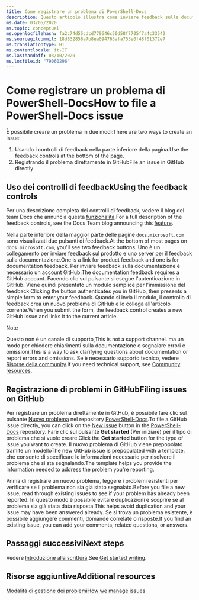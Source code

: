 ```yaml
---
title: Come registrare un problema di PowerShell-Docs
description: Questo articolo illustra come inviare feedback sulla documentazione di PowerShell.
ms.date: 03/05/2020
ms.topic: conceptual
ms.openlocfilehash: fa2c74d55cdcd779646c50d58f7705f7a4c33542
ms.sourcegitcommit: 18d832858a7b8ea094763afa753e0f48f01372e7
ms.translationtype: HT
ms.contentlocale: it-IT
ms.lasthandoff: 03/10/2020
ms.locfileid: "79060296"
---
```

# <a name="how-to-file-a-powershell-docs-issue"></a><span data-ttu-id="95328-103">Come registrare un problema di PowerShell-Docs</span><span class="sxs-lookup"><span data-stu-id="95328-103">How to file a PowerShell-Docs issue</span></span>

<span data-ttu-id="95328-104">È possibile creare un problema in due modi:</span><span class="sxs-lookup"><span data-stu-id="95328-104">There are two ways to create an issue:</span></span>

1. <span data-ttu-id="95328-105">Usando i controlli di feedback nella parte inferiore della pagina.</span><span class="sxs-lookup"><span data-stu-id="95328-105">Use the feedback controls at the bottom of the page.</span></span>
1. <span data-ttu-id="95328-106">Registrando il problema direttamente in GitHub</span><span class="sxs-lookup"><span data-stu-id="95328-106">File an issue in GitHub directly</span></span>

## <a name="using-the-feedback-controls"></a><span data-ttu-id="95328-107">Uso dei controlli di feedback</span><span class="sxs-lookup"><span data-stu-id="95328-107">Using the feedback controls</span></span>

<span data-ttu-id="95328-108">Per una descrizione completa dei controlli di feedback, vedere il blog del team Docs che annuncia questa [funzionalità][feedback].</span><span class="sxs-lookup"><span data-stu-id="95328-108">For a full description of the feedback controls, see the Docs Team blog announcing this [feature][feedback].</span></span>

<span data-ttu-id="95328-109">Nella parte inferiore della maggior parte delle pagine `docs.microsoft.com` sono visualizzati due pulsanti di feedback.</span><span class="sxs-lookup"><span data-stu-id="95328-109">At the bottom of most pages on `docs.microsoft.com`, you'll see two feedback buttons.</span></span> <span data-ttu-id="95328-110">Uno è un collegamento per inviare feedback sul prodotto e uno server per il feedback sulla documentazione.</span><span class="sxs-lookup"><span data-stu-id="95328-110">One is a link for product feedback and one is for documentation feedback.</span></span> <span data-ttu-id="95328-111">Per inviare feedback sulla documentazione è necessario un account GitHub.</span><span class="sxs-lookup"><span data-stu-id="95328-111">The documentation feedback requires a GitHub account.</span></span> <span data-ttu-id="95328-112">Facendo clic sul pulsante si esegue l'autenticazione in GitHub. Viene quindi presentato un modulo semplice per l'immissione del feedback.</span><span class="sxs-lookup"><span data-stu-id="95328-112">Clicking the button authenticates you in GitHub, then presents a simple form to enter your feedback.</span></span> <span data-ttu-id="95328-113">Quando si invia il modulo, il controllo di feedback crea un nuovo problema di GitHub e lo collega all'articolo corrente.</span><span class="sxs-lookup"><span data-stu-id="95328-113">When you submit the form, the feedback control creates a new GitHub issue and links it to the current article.</span></span>

> [!NOTE]
> <span data-ttu-id="95328-114">Questo non è un canale di supporto,</span><span class="sxs-lookup"><span data-stu-id="95328-114">This is not a support channel.</span></span> <span data-ttu-id="95328-115">ma un modo per chiedere chiarimenti sulla documentazione o segnalare errori e omissioni.</span><span class="sxs-lookup"><span data-stu-id="95328-115">This is a way to ask clarifying questions about documentation or report errors and omissions.</span></span> <span data-ttu-id="95328-116">Se è necessario supporto tecnico, vedere [Risorse della community](../community-support.md).</span><span class="sxs-lookup"><span data-stu-id="95328-116">If you need technical support, see [Community resources](../community-support.md).</span></span>

## <a name="filing-issues-on-github"></a><span data-ttu-id="95328-117">Registrazione di problemi in GitHub</span><span class="sxs-lookup"><span data-stu-id="95328-117">Filing issues on GitHub</span></span>

<span data-ttu-id="95328-118">Per registrare un problema direttamente in GitHub, è possibile fare clic sul pulsante [Nuovo problema][new-issue] nel repository [PowerShell-Docs][docs-issues].</span><span class="sxs-lookup"><span data-stu-id="95328-118">To file a GitHub issue directly, you can click on the [New issue][new-issue] button in the [PowerShell-Docs][docs-issues] repository.</span></span> <span data-ttu-id="95328-119">Fare clic sul pulsante **Get started** (Per iniziare) per il tipo di problema che si vuole creare.</span><span class="sxs-lookup"><span data-stu-id="95328-119">Click the **Get started** button for the type of issue you want to create.</span></span> <span data-ttu-id="95328-120">Il nuovo problema di GitHub viene prepopolato tramite un modello</span><span class="sxs-lookup"><span data-stu-id="95328-120">The new GitHub issue is prepopulated with a template.</span></span> <span data-ttu-id="95328-121">che consente di specificare le informazioni necessarie per risolvere il problema che si sta segnalando.</span><span class="sxs-lookup"><span data-stu-id="95328-121">The template helps you provide the information needed to address the problem you're reporting.</span></span>

<span data-ttu-id="95328-122">Prima di registrare un nuovo problema, leggere i problemi esistenti per verificare se il problema non sia già stato segnalato.</span><span class="sxs-lookup"><span data-stu-id="95328-122">Before you file a new issue, read through existing issues to see if your problem has already been reported.</span></span> <span data-ttu-id="95328-123">In questo modo è possibile evitare duplicazioni e scoprire se al problema sia già stata data risposta.</span><span class="sxs-lookup"><span data-stu-id="95328-123">This helps avoid duplication and your issue may have been answered already.</span></span> <span data-ttu-id="95328-124">Se si trova un problema esistente, è possibile aggiungere commenti, domande correlate o risposte.</span><span class="sxs-lookup"><span data-stu-id="95328-124">If you find an existing issue, you can add your comments, related questions, or answers.</span></span>

## <a name="next-steps"></a><span data-ttu-id="95328-125">Passaggi successivi</span><span class="sxs-lookup"><span data-stu-id="95328-125">Next steps</span></span>

<span data-ttu-id="95328-126">Vedere [Introduzione alla scrittura](get-started-writing.md).</span><span class="sxs-lookup"><span data-stu-id="95328-126">See [Get started writing](get-started-writing.md).</span></span>

## <a name="additional-resources"></a><span data-ttu-id="95328-127">Risorse aggiuntive</span><span class="sxs-lookup"><span data-stu-id="95328-127">Additional resources</span></span>

[<span data-ttu-id="95328-128">Modalità di gestione dei problemi</span><span class="sxs-lookup"><span data-stu-id="95328-128">How we manage issues</span></span>](managing-issues.md)

<!-- reference links -->
[feedback]: /teamblog/a-new-feedback-system-is-coming-to-docs
[new-issue]: https://github.com/MicrosoftDocs/PowerShell-Docs/issues/new/choose
[docs-issues]: https://github.com/MicrosoftDocs/PowerShell-Docs/issues
